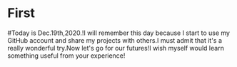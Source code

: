 # First
#Today is Dec.19th,2020.!I will remember this day because I start to use my GitHub account and share my projects with others.I must admit that it's a really wonderful try.Now let's go for our futures!I wish myself would learn something useful from your experience!
